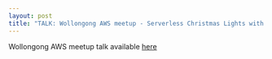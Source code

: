 ```yaml
---
layout: post
title: "TALK: Wollongong AWS meetup - Serverless Christmas Lights with AWS, SST and Svelte"
---
```


Wollongong AWS meetup talk available [here](https://www.youtube.com/watch?v=IuBr-JPyvQQ)
